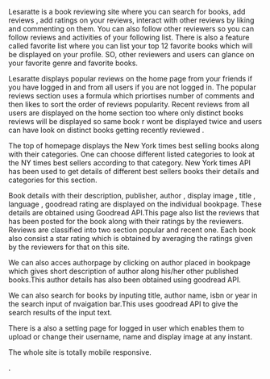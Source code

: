 Lesaratte is a book reviewing site where you can search for books, add reviews , add ratings on your reviews, interact with other reviews by liking and commenting on them. You can also follow other reviewers so you can follow reviews and activities of your following list. There is also a feature called favorite list where you can list your top 12 favorite books which will be displayed on your profile. SO, other reviewers and users can glance on your favorite genre and favorite books. 

Lesaratte  displays popular reviews on the home page from your friends if you have  logged in and from all users if you are not logged in.
The popular reviews section uses a formula which priortises number of comments and then likes to sort the order of reviews popularity. Recent reviews from all users are displayed on the home section too where only distinct books reviews will be displayed so same book r wont be displayed twice and users can have look on distinct books getting recently reviewed .

The top of homepage displays the New York times best selling books along with their categories. One can choose different listed categories to look at the NY times best sellers according to that category. New York times API has been used to get details of different best sellers books their details and  categories for this section.

Book details with their description, publisher, author , display image , title , language , goodread rating are displayed on the individual bookpage. These details are obtained using Goodread API.This page also list the reviews that has been posted for the book along with their ratings by the reviewers. Reviews are classified into two section popular and recent one. Each book also consist a star rating which is obtained by averaging the ratings given by the reviewers for that on this site.

We can also acces authorpage by clicking on author placed in bookpage which gives short description of author along his/her other published books.This author details has also  been obtained using goodread API.

We can also search for books by inputing title, author name, isbn or year in the search input of nvaigation bar.This uses goodread API to give the search results of the input text.

There is a also a setting page for logged in user which enables them to upload or change their username, name and display image at any instant.

The whole site is totally mobile responsive.

. 
